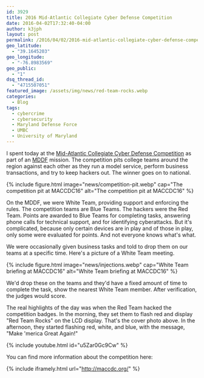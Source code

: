 ```yaml
---
id: 3929
title: 2016 Mid-Atlantic Collegiate Cyber Defense Competition
date: 2016-04-02T17:32:40-04:00
author: k3jph
layout: post
permalink: /2016/04/02/2016-mid-atlantic-collegiate-cyber-defense-competition/
geo_latitude:
  - "39.1645203"
geo_longitude:
  - "-76.8983569"
geo_public:
  - "1"
dsq_thread_id:
  - "4715507051"
featured_image: /assets/img/news/red-team-rocks.webp
categories:
  - Blog
tags:
  - cybercrime
  - cybersecurity
  - Maryland Defense Force
  - UMBC
  - University of Maryland
---
```

I spent today at the [Mid-Atlantic Collegiate Cyber Defense Competition](http://maccdc.org/) as part of an [MDDF](http://mddf.maryland.gov/) mission.  The competition pits college teams around the region against each other as they run a model service, perform business transactions, and try to keep hackers out.  The winner goes on to national.

{% include figure.html image="news/competition-pit.webp"
   cap="The competition pit at MACCDC16"
   alt="The competition pit at MACCDC16" %}

On the MDDF, we were White Team, providing support and enforcing the rules.  The competition teams are Blue Teams.  The hackers were the Red Team.  Points are awarded to Blue Teams for completing tasks, answering phone calls for technical support, and for identifying cyberattacks.  But it's complicated, because only certain devices are in play and of those in play, only some were evaluated for points.  And not everyone knows what's what.

We were occasionally given business tasks and told to drop them on our teams at a specific time.  Here's a picture of a White Team meeting.  

{% include figure.html image="news/injections.webp"
   cap="White Team briefing at MACCDC16"
   alt="White Team briefing at MACCDC16" %}

We'd drop these on the teams and they'd have a fixed amount of time to complete the task, show the nearest White Team member. After verification, the judges would score.

The real highlights of the day was when the Red Team hacked the competition badges.  In the morning, they set them to flash red and display "Red Team Rocks" on the LCD display.  That's the cover photo above.  In the afternoon, they started flashing red, white, and blue, with the message, "Make 'merica Great Again!"

{% include youtube.html id="u5Zar0Gc9Cw" %}

You can find more information about the competition here:

 {% include iframely.html url="http://maccdc.org/" %}
